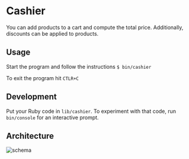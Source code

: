 # Cashier

You can add products to a cart and compute the total price. Additionally, discounts can be applied to products.

## Usage

Start the program and follow the instructions
`$ bin/cashier`

To exit the program hit `CTLR+C`

## Development

Put your Ruby code in `lib/cashier`. To experiment with that code, run `bin/console` for an interactive prompt.

## Architecture
![schema](https://github.com/ElisaRmz/cashier/assets/25952066/c433b9d9-c958-42a7-aad6-e94cedb671ca)
